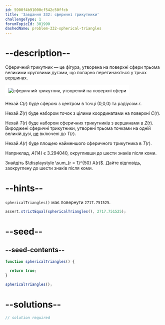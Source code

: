 ```yaml
---
id: 5900f4b91000cf542c50ffcb
title: 'Завдання 332: сферичні трикутники'
challengeType: 1
forumTopicId: 301990
dashedName: problem-332-spherical-triangles
---
```


# --description--

Сферичний трикутник — це фігура, утворена на поверхні сфери трьома великими круговими дугами, що попарно перетинаються у трьох вершинах.

<img class="img-responsive center-block" alt="сферичний трикутник, утворений на поверхні сфери" src="https://cdn.freecodecamp.org/curriculum/project-euler/spherical-triangles.jpg" style="background-color: white; padding: 10px;" />

Нехай $C(r)$ буде сферою з центром в точці (0,0,0) та радіусом $r$.

Нехай $Z(r)$ буде набором точок з цілими координатами на поверхні $C(r)$.

Нехай $T(r)$ буде набором сферичних трикутників з вершинами в $Z(r)$. Вироджені сферичні трикутники, утворені трьома точками на одній великій дузі, <u>не</u> включені до $T(r)$.

Нехай $A(r)$ буде площею найменшого сферичного трикутника в $T(r)$.

Наприклад, $A(14)$ є 3.294040, округливши до шести знаків після коми.

Знайдіть $\displaystyle \sum_{r = 1}^{50} A(r)$. Дайте відповідь, заокруглену до шести знаків після коми.

# --hints--

`sphericalTriangles()` має повернути `2717.751525`.

```js
assert.strictEqual(sphericalTriangles(), 2717.751525);
```

# --seed--

## --seed-contents--

```js
function sphericalTriangles() {

  return true;
}

sphericalTriangles();
```

# --solutions--

```js
// solution required
```
